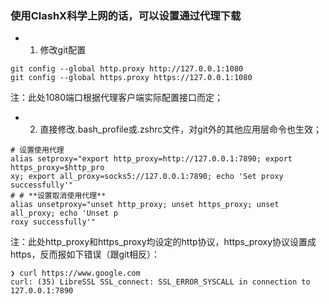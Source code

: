 ### 使用ClashX科学上网的话，可以设置通过代理下载
- 1. 修改git配置
```
git config --global http.proxy http://127.0.0.1:1080
git config --global https.proxy https://127.0.0.1:1080
```
注：此处1080端口根据代理客户端实际配置接口而定；

- 2. 直接修改.bash_profile或.zshrc文件，对git外的其他应用层命令也生效；
```
# 设置使用代理
alias setproxy="export http_proxy=http://127.0.0.1:7890; export https_proxy=$http_pro
xy; export all_proxy=socks5://127.0.0.1:7890; echo 'Set proxy successfully'"
# # **设置取消使用代理**
alias unsetproxy="unset http_proxy; unset https_proxy; unset all_proxy; echo 'Unset p
roxy successfully'"
```
注：此处http_proxy和https_proxy均设定的http协议，https_proxy协议设置成https，反而报如下错误（跟git相反）：
```
❯ curl https://www.google.com
curl: (35) LibreSSL SSL_connect: SSL_ERROR_SYSCALL in connection to 127.0.0.1:7890
```